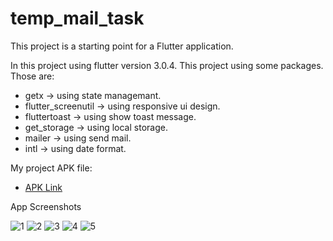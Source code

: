 # temp_mail_task

This project is a starting point for a Flutter application.

In this project using flutter version 3.0.4. This project using some packages. Those are:

- getx -> using state managemant.
- flutter_screenutil -> using responsive ui design.
- fluttertoast -> using show toast message.
- get_storage -> using local storage.
- mailer -> using send mail.
- intl -> using date format.

My project APK file:

- [APK Link](https://drive.google.com/file/d/1EQ0jbsw9zjO0k17yRYduZg1mt9XiAxe6/view?usp=sharing)

App Screenshots

![1](https://user-images.githubusercontent.com/16026424/185450731-bf57ad42-b112-48a3-9970-6c35462a0a61.png)
![2](https://user-images.githubusercontent.com/16026424/185450740-e62fdffc-7d1a-4c0e-8714-37b2159d22f9.png)
![3](https://user-images.githubusercontent.com/16026424/185450743-fa07c8d4-475d-4921-be78-52328eafb08a.png)
![4](https://user-images.githubusercontent.com/16026424/185450749-fbd9d89d-d654-4a83-98c0-4c9b0123f0d9.png)
![5](https://user-images.githubusercontent.com/16026424/185450755-52132f59-5970-46e3-bc7e-2c34db9b129e.png)
